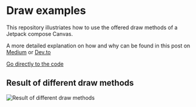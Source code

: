 # Draw examples
This repository illustriates how to use the offered draw methods of a Jetpack compose Canvas.

A more detailed explanation on how and why can be found in this post on [Medium](https://medium.com/@alex.frank84/912d8c53b810) or [Dev.to](https://dev.to/lex_fury/custom-composable-with-jetpack-compose-5d86)

[Go directly to the code](app/src/main/java/de/gnarly/canvas/draw/MainActivity.kt)

## Result of different draw methods
![Result of different draw methods](https://user-images.githubusercontent.com/2872794/177295842-bf253ff3-5330-45e0-84d4-b1859a342a14.png)

